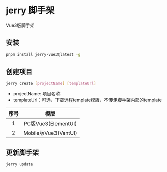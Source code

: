 
# jerry 脚手架
Vue3版脚手架

## 安装
```bash
pnpm install jerry-vue3@latest -g
```


## 创建项目
```bash
jerry create [projectName] [templateUrl]
```
- projectName: 项目名称
- templateUrl：可选，下载远程template模版，不传走脚手架内部的template <br />
    
|   序号  |             模版           | 
| :----: |            :----:          | 
|   1    |     PC版Vue3(ElementUI)    |
|   2    |    Mobile版Vue3(VantUI)    |

## 更新脚手架
```bash
jerry update
```

